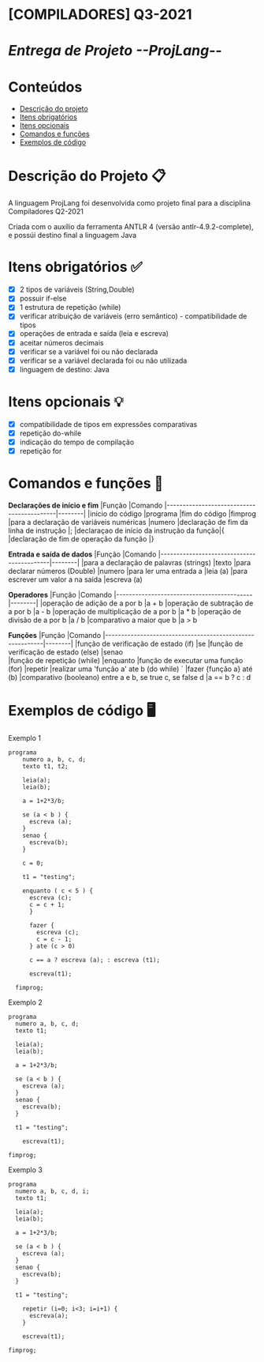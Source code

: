 # **[COMPILADORES] Q3-2021**
# *Entrega de Projeto --ProjLang--*

Conteúdos
=================

<!--ts-->
   * [Descrição do projeto](#descrição-do-projeto)
   * [Itens obrigatórios](#itens-obrigatórios-)
   * [Itens opcionais](#itens-opcionais-)
   * [Comandos e funções](#comandos-e-funções-)
   * [Exemplos de código](#exemplos-de-código-%EF%B8%8F)

<!--te-->


Descrição do Projeto 📋
====================
A linguagem ProjLang foi desenvolvida como projeto final para a disciplina Compiladores Q2-2021

Criada com o auxílio da ferramenta ANTLR 4 (versão antlr-4.9.2-complete), e possúi destino final a linguagem Java



Itens obrigatórios ✅
==================
- [X] 2 tipos de variáveis (String,Double)
- [X] possuir if-else
- [X] 1 estrutura de repetição (while)
- [X] verificar atribuição de variáveis (erro semântico) - compatibilidade de tipos
- [X] operações de entrada e saída (leia e escreva)
- [X] aceitar números decimais
- [X] verificar se a variável foi ou não declarada
- [X] verificar se a variável declarada foi ou não utilizada
- [X] linguagem de destino: Java

Itens opcionais 💡
===============
- [X] compatibilidade de tipos em expressões comparativas
- [X] repetição do-while
- [X] indicação do tempo de compilação 
- [X] repetição for

Comandos e funções 🔧
==================
**Declarações de início e fim**
|Função                                     |Comando
|-------------------------------------------|--------|
|início do código                           |programa
|fim do código                              |fimprog
|para a declaração de variáveis numéricas   |numero
|declaração de fim da linha de instrução    |;
|declaraçao de início da instrução da função|{
|declaração de fim de operação da função    |}

**Entrada e saída de dados**
|Função                                     |Comando
|-------------------------------------------|--------|
|para a declaração de palavras (strings)    |texto
|para declarar números (Double)             |numero
|para ler uma entrada a                     |leia (a)
|para escrever um valor a na saída          |escreva (a) 

**Operadores**
|Função                                     |Comando
|-------------------------------------------|--------|
|operação de adição de a por b              |a + b
|operação de subtração de a por b           |a - b
|operação de multiplicação de a por b       |a * b
|operação de divisão de a por b             |a / b
|comparativo a maior que b                  |a > b

**Funções**
|Função                                                    |Comando
|----------------------------------------------------------|--------|
|função de verificação de estado (if)                      |se
|função de verificação de estado (else)                    |senao   
|função de repetição (while)                               |enquanto
|função de executar uma função (for)                       |repetir
|realizar uma 'função a' ate b (do while)            ´     |fazer {função a} até (b)
|comparativo (booleano) entre a e b, se true c, se false d |a == b ? c : d

Exemplos de código 🖥️
=================

Exemplo 1

    programa
        numero a, b, c, d;
        texto t1, t2;

        leia(a);
        leia(b);

        a = 1+2*3/b;

        se (a < b ) {
          escreva (a);
        }
        senao {
          escreva(b);
        }	

        c = 0;

        t1 = "testing";

        enquanto ( c < 5 ) {
          escreva (c);
          c = c + 1;
          }

          fazer {
            escreva (c);
            c = c - 1;
          } ate (c > 0)

          c == a ? escreva (a); : escreva (t1);

          escreva(t1);

      fimprog;

Exemplo 2
 
    programa
      numero a, b, c, d;
      texto t1;

      leia(a);
      leia(b);

      a = 1+2*3/b;

      se (a < b ) {
        escreva (a);
      }
      senao {
        escreva(b);
      }	

      t1 = "testing";

        escreva(t1);

    fimprog;

Exemplo 3
 
    programa
      numero a, b, c, d, i;
      texto t1;

      leia(a);
      leia(b);

      a = 1+2*3/b;

      se (a < b ) {
        escreva (a);
      }
      senao {
        escreva(b);
      }	

      t1 = "testing";

        repetir (i=0; i<3; i=i+1) {
          escreva(a);
        }

        escreva(t1);

    fimprog;
